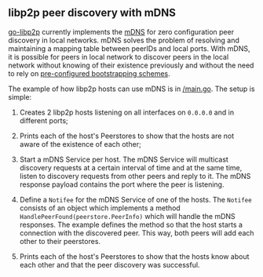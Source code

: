 ## libp2p peer discovery with mDNS

[go-libp2p](https://github.com/libp2p/go-libp2p) currently implements the [mDNS](https://tools.ietf.org/html/rfc6762)
for zero configuration peer discovery in local networks. mDNS solves the
problem of resolving and maintaining a mapping table between peerIDs and local
ports. With mDNS, it is possible for peers in local network to discover peers in
the local network without knowing of their existence previously and without the 
need to rely on [pre-configured bootstrapping schemes](https://github.com/ipfs/ipfs/issues/30).

The example of how libp2p hosts can use mDNS is in [/main.go](./main.go). The
setup is simple: 

1) Creates 2 libp2p hosts listening on all interfaces on `0.0.0.0` and in 
different ports;

2) Prints each of the host's Peerstores to show that the hosts are not aware of
the existence of each other;

3) Start a mDNS Service per host. The mDNS Service will multicast discovery 
requests at a certain interval of time and at the same time, listen to discovery
requests from other peers and reply to it. The mDNS response payload contains
the port where the peer is listening.

4) Define a `Notifee` for the mDNS Service of one of the hosts. The `Notifee`
consists of an object which implements a method
`HandlePeerFound(peerstore.PeerInfo)` which will handle the mDNS responses. The
example defines the method so that the host starts a connection with the
discovered peer. This way, both peers will add each other to their peerstores.

5) Prints each of the host's Peerstores to show that the hosts know about each
other and that the peer discovery was successful.
